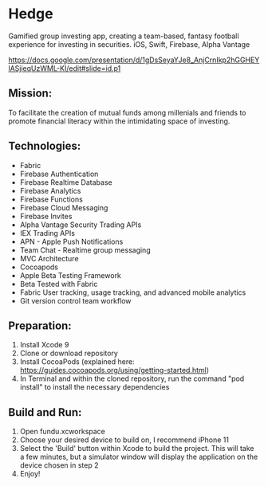 # Hedge
Gamified group investing app, creating a team-based, fantasy football experience for investing in securities. iOS, Swift, Firebase, Alpha Vantage

https://docs.google.com/presentation/d/1gDsSeyaYJe8_AnjCrnIkp2hGGHEYlASjieqUzWML-KI/edit#slide=id.p1

Mission:
------------
To facilitate the creation of mutual funds among millenials and friends to promote financial literacy within the intimidating space of investing.

Technologies:
------------
 - Fabric
 - Firebase Authentication
 - Firebase Realtime Database
 - Firebase Analytics
 - Firebase Functions
 - Firebase Cloud Messaging
 - Firebase Invites
 - Alpha Vantage Security Trading APIs
 - IEX Trading APIs
 - APN - Apple Push Notifications
 - Team Chat - Realtime group messaging
 - MVC Architecture
 - Cocoapods
 - Apple Beta Testing Framework
 - Beta Tested with Fabric
 - Fabric User tracking, usage tracking, and advanced mobile analytics
 - Git version control team workflow

Preparation:
------------
1. Install Xcode 9
2. Clone or download repository
3. Install CocoaPods (explained here: https://guides.cocoapods.org/using/getting-started.html)
4. In Terminal and within the cloned repository, run the command "pod install" to install the necessary dependencies

Build and Run:
--------------
1. Open fundu.xcworkspace
2. Choose your desired device to build on, I recommend iPhone 11
3. Select the 'Build' button within Xcode to build the project. This will take a few minutes, but a simulator window will display the application on the device chosen in step 2
5. Enjoy!

